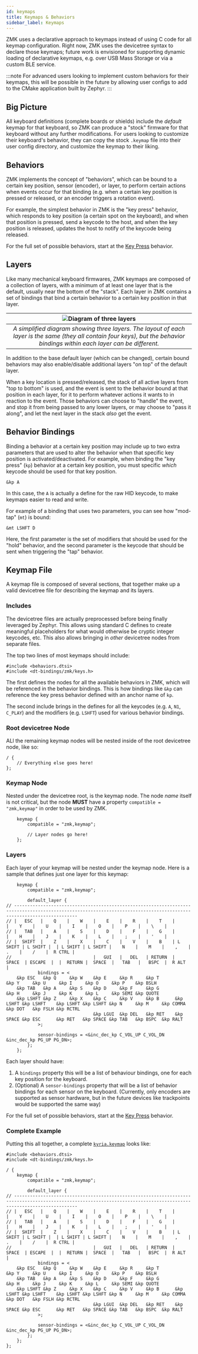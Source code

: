 ```yaml
---
id: keymaps
title: Keymaps & Behaviors
sidebar_label: Keymaps
---
```


ZMK uses a declarative approach to keymaps instead of using C code for all keymap configuration.
Right now, ZMK uses the devicetree syntax to declare those keymaps; future work is envisioned for
supporting dynamic loading of declarative keymaps, e.g. over USB Mass Storage or via a custom BLE
service.

:::note
For advanced users looking to implement custom behaviors for their keymaps, this will be possible
in the future by allowing user configs to add to the CMake application built by Zephyr.
:::

## Big Picture

All keyboard definitions (complete boards or shields) include the _default_ keymap for that keyboard,
so ZMK can produce a "stock" firmware for that keyboard without any further modifications. For users
looking to customize their keyboard's behavior, they can copy the stock `.keymap` file into their
user config directory, and customize the keymap to their liking.

## Behaviors

ZMK implements the concept of "behaviors", which can be bound to a certain key position, sensor (encoder),
or layer, to perform certain actions when events occur for that binding (e.g. when a certain key position
is pressed or released, or an encoder triggers a rotation event).

For example, the simplest behavior in ZMK is the "key press" behavior, which responds to key position
(a certain spot on the keyboard), and when that position is pressed, send a keycode to the host, and
when the key position is released, updates the host to notify of the keycode being released.

For the full set of possible behaviors, start at the [Key Press](/docs/behavior/key-press) behavior.

## Layers

Like many mechanical keyboard firmwares, ZMK keymaps are composed of a collection of layers, with a
minimum of at least one layer that is the default, usually near the bottom of the "stack". Each layer
in ZMK contains a set of bindings that bind a certain behavior to a certain key position in that layer.

|                                                   ![Diagram of three layers](../assets/features/keymaps/layer-diagram.png)                                                    |
| :---------------------------------------------------------------------------------------------------------------------------------------------------------------------------: |
| _A simplified diagram showing three layers. The layout of each layer is the same (they all contain four keys), but the behavior bindings within each layer can be different._ |

In addition to the base default layer (which can be changed), certain bound behaviors may also
enable/disable additional layers "on top" of the default layer.

When a key location is pressed/released, the stack of all active layers from "top to bottom" is used,
and the event is sent to the behavior bound at that position in each layer, for it to perform whatever
actions it wants to in reaction to the event. Those behaviors can choose to "handle" the event, and stop
it from being passed to any lower layers, or may choose to "pass it along", and let the next layer
in the stack _also_ get the event.

## Behavior Bindings

Binding a behavior at a certain key position may include up to two extra parameters that are used to
alter the behavior when that specific key position is activated/deactivated. For example, when binding
the "key press" (`kp`) behavior at a certain key position, you must specific _which_ keycode should
be used for that key position.

```
&kp A
```

In this case, the `A` is actually a define for the raw HID keycode, to make keymaps easier to read and write.

For example of a binding that uses two parameters, you can see how "mod-tap" (`mt`) is bound:

```
&mt LSHFT D
```

Here, the first parameter is the set of modifiers that should be used for the "hold" behavior, and the second
parameter is the keycode that should be sent when triggering the "tap" behavior.

## Keymap File

A keymap file is composed of several sections, that together make up a valid devicetree file for describing the keymap and its layers.

### Includes

The devicetree files are actually preprocessed before being finally leveraged by Zephyr. This allows using standard C defines to create meaningful placeholders
for what would otherwise be cryptic integer keycodes, etc. This also allows bringing in _other_ devicetree nodes from separate files.

The top two lines of most keymaps should include:

```
#include <behaviors.dtsi>
#include <dt-bindings/zmk/keys.h>
```

The first defines the nodes for all the available behaviors in ZMK, which will be referenced in the behavior bindings. This is how bindings like `&kp` can reference the key press behavior defined with an anchor name of `kp`.

The second include brings in the defines for all the keycodes (e.g. `A`, `N1`, `C_PLAY`) and the modifiers (e.g. `LSHFT`) used for various behavior bindings.

### Root devicetree Node

ALl the remaining keymap nodes will be nested inside of the root devicetree node, like so:

```devicetree
/ {
    // Everything else goes here!
};
```

### Keymap Node

Nested under the devicetree root, is the keymap node. The node _name_ itself is not critical, but the node **MUST** have a property
`compatible = "zmk,keymap"` in order to be used by ZMK.

```
    keymap {
		compatible = "zmk,keymap";

        // Layer nodes go here!
	};
```

### Layers

Each layer of your keymap will be nested under the keymap node. Here is a sample
that defines just one layer for this keymap:

```
	keymap {
		compatible = "zmk,keymap";

		default_layer {
// --------------------------------------------------------------------------------------------------------------------------------------------------------------------
// |   ESC   |    Q    |    W    |    E    |    R    |    T    |                                          |    Y    |    U    |    I    |    O    |    P    |    \    |
// |   TAB   |    A    |    S    |    D    |    F    |    G    |                                          |    H    |    J    |    K    |    L    |    ;    |    '    |
// |  SHIFT  |    Z    |    X    |    C    |    V    |    B    | L SHIFT | L SHIFT |  | L SHIFT | L SHIFT |    N    |    M    |    ,    |    .    |    /    |  R CTRL |
//                               |   GUI   |   DEL   | RETURN  |  SPACE  | ESCAPE  |  |  RETURN |  SPACE  |   TAB   |   BSPC  |  R ALT  |
			bindings = <
    &kp ESC   &kp Q     &kp W    &kp E     &kp R     &kp T                                                 &kp Y     &kp U     &kp I     &kp O     &kp P    &kp BSLH
    &kp TAB   &kp A     &kp S    &kp D     &kp F     &kp G                                                 &kp H     &kp J     &kp K     &kp L     &kp SEMI &kp QUOTE
    &kp LSHFT &kp Z     &kp X    &kp C     &kp V     &kp B      &kp LSHFT &kp LSHFT    &kp LSHFT &kp LSHFT &kp N     &kp M     &kp COMMA &kp DOT   &kp FSLH &kp RCTRL
                                 &kp LGUI  &kp DEL   &kp RET    &kp SPACE &kp ESC      &kp RET   &kp SPACE &kp TAB   &kp BSPC  &kp RALT
			>;

			sensor-bindings = <&inc_dec_kp C_VOL_UP C_VOL_DN &inc_dec_kp PG_UP PG_DN>;
		};
	};
```

Each layer should have:

1. A `bindings` property this will be a list of behaviour bindings, one for each key position for the keyboard.
1. (Optional) A `sensor-bindings` property that will be a list of behavior bindings for each sensor on the keyboard. (Currently, only encoders are supported as sensor hardware, but in the future devices like trackpoints would be supported the same way)

For the full set of possible behaviors, start at the [Key Press](/docs/behavior/key-press) behavior.

### Complete Example

Putting this all together, a complete [`kyria.keymap`](https://github.com/zmkfirmware/zmk/blob/main/app/boards/shields/kyria/kyria.keymap) looks like:

```
#include <behaviors.dtsi>
#include <dt-bindings/zmk/keys.h>

/ {
	keymap {
		compatible = "zmk,keymap";

		default_layer {
// --------------------------------------------------------------------------------------------------------------------------------------------------------------------
// |   ESC   |    Q    |    W    |    E    |    R    |    T    |                                          |    Y    |    U    |    I    |    O    |    P    |    \    |
// |   TAB   |    A    |    S    |    D    |    F    |    G    |                                          |    H    |    J    |    K    |    L    |    ;    |    '    |
// |  SHIFT  |    Z    |    X    |    C    |    V    |    B    | L SHIFT | L SHIFT |  | L SHIFT | L SHIFT |    N    |    M    |    ,    |    .    |    /    |  R CTRL |
//                               |   GUI   |   DEL   | RETURN  |  SPACE  | ESCAPE  |  |  RETURN |  SPACE  |   TAB   |   BSPC  |  R ALT  |
			bindings = <
    &kp ESC   &kp Q     &kp W    &kp E     &kp R     &kp T                                                 &kp Y     &kp U     &kp I     &kp O     &kp P    &kp BSLH
    &kp TAB   &kp A     &kp S    &kp D     &kp F     &kp G                                                 &kp H     &kp J     &kp K     &kp L     &kp SEMI &kp QUOTE
    &kp LSHFT &kp Z     &kp X    &kp C     &kp V     &kp B      &kp LSHFT &kp LSHFT    &kp LSHFT &kp LSHFT &kp N     &kp M     &kp COMMA &kp DOT   &kp FSLH &kp RCTRL
                                 &kp LGUI  &kp DEL   &kp RET    &kp SPACE &kp ESC      &kp RET   &kp SPACE &kp TAB   &kp BSPC  &kp RALT
			>;

			sensor-bindings = <&inc_dec_kp C_VOL_UP C_VOL_DN &inc_dec_kp PG_UP PG_DN>;
		};
	};
};
```
